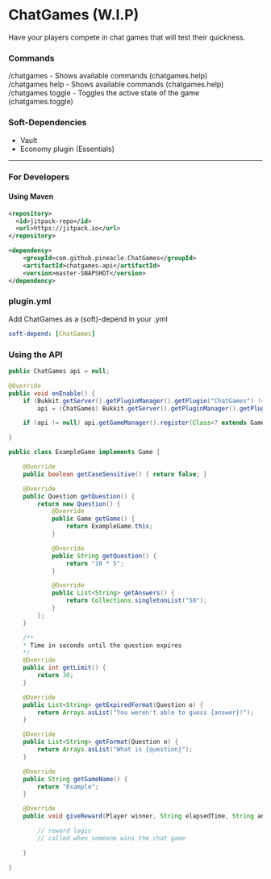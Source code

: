 # ChatGames (W.I.P)
Have your players compete in chat games that will test their quickness.

### Commands
/chatgames - Shows available commands (chatgames.help)<br>
/chatgames help - Shows available commands (chatgames.help)<br>
/chatgames toggle - Toggles the active state of the game (chatgames.toggle)<br>

### Soft-Dependencies
- Vault<br>
- Economy plugin (Essentials)

---

### For Developers

#### Using Maven
```xml
<repository>
  <id>jitpack-repo</id>
  <url>https://jitpack.io</url>
</repository>
```
```xml
<dependency>
    <groupId>com.github.pineacle.ChatGames</groupId>
    <artifactId>chatgames-api</artifactId>
    <version>master-SNAPSHOT</version>
</dependency>
``` 

### plugin.yml
Add ChatGames as a (soft)-depend in your .yml
```yaml
soft-depend: [ChatGames]
``` 

### Using the API

```java
public ChatGames api = null;

@Override
public void onEnable() {
    if (Bukkit.getServer().getPluginManager().getPlugin("ChatGames") != null)
        api = (ChatGames) Bukkit.getServer().getPluginManager().getPlugin("ChatGames");

    if (api != null) api.getGameManager().register(Class<? extends Game>);

}
```

```java
public class ExampleGame implements Game {

    @Override
    public boolean getCaseSensitive() { return false; }

    @Override
    public Question getQuestion() {
        return new Question() {
            @Override
            public Game getGame() {
                return ExampleGame.this;
            }

            @Override
            public String getQuestion() {
                return "10 * 5";
            }

            @Override
            public List<String> getAnswers() {
                return Collections.singletonList("50");
            }
        };
    }

    /**
    * Time in seconds until the question expires
    */
    @Override
    public int getLimit() {
        return 30;
    }

    @Override
    public List<String> getExpiredFormat(Question o) {
        return Arrays.asList("You weren't able to guess {answer}!");
    }

    @Override
    public List<String> getFormat(Question o) {
        return Arrays.asList("What is {question}");
    }

    @Override
    public String getGameName() {
        return "Example";
    }

    @Override
    public void giveReward(Player winner, String elapsedTime, String answer) {

        // reward logic
        // called when someone wins the chat game

    }

}
```
